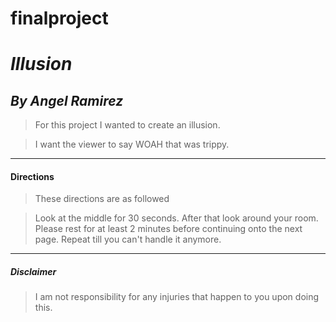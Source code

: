 # finalproject
# _Illusion_
## _By Angel Ramirez_

> For this project I wanted to create an illusion.

> I want the viewer to say WOAH that was trippy.

---

#### Directions

> These directions are as followed

> Look at the middle for 30 seconds. After that look around your room. Please rest for at least 2 minutes before continuing onto the next page. Repeat till you can't handle it anymore.

---

##### Disclaimer

> I am not responsibility for any injuries that happen to you upon doing this.
